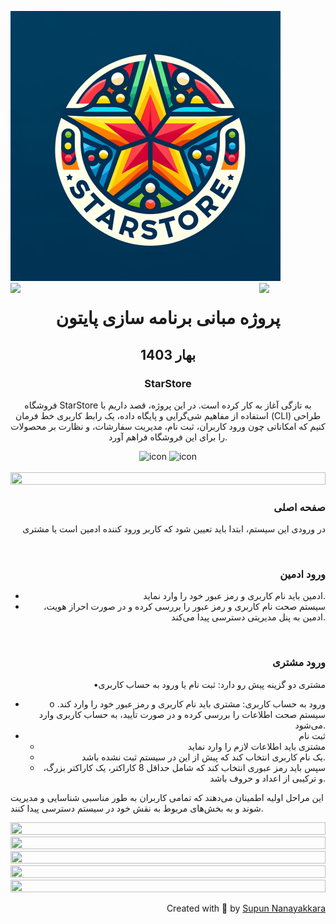 ![logo](starstore.png)
<img align="left" src="https://user-images.githubusercontent.com/65187002/144930161-2f783401-8d27-4fdf-a2f7-cc0ba32f1f1f.gif" width="21%" style="display:inline;"><img align="right" src="https://user-images.githubusercontent.com/65187002/144930161-2f783401-8d27-4fdf-a2f7-cc0ba32f1f1f.gif" width="21%" style="display:inline;">
<h1 align="center">پروژه مبانی برنامه سازی پایتون</h1>
<h2 align="center">بهار 1403</h2>
<h3 align="center">StarStore</h3>
<p align="center">فروشگاه StarStore به تازگی آغاز به کار کرده است. در این پروژه، قصد داریم با استفاده از مفاهیم شی‌گرایی و پایگاه داده، یک رابط کاربری خط فرمان (CLI) طراحی کنیم که امکاناتی چون ورود کاربران، ثبت نام، مدیریت سفارشات، و نظارت بر محصولات را برای این فروشگاه فراهم آورد.</p>
<div align="center">
  <img src="https://techstack-generator.vercel.app/python-icon.svg" alt="icon" width="50" height="50" />
 <img src="https://techstack-generator.vercel.app/mysql-icon.svg" alt="icon" width="50" height="50" />
</div>
<br>
<img src="https://i.imgur.com/dBaSKWF.gif" height="20" width="100%">
<h3 align="right">صفحه اصلی</h3>
<p align="right">در ورودی این سیستم، ابتدا باید تعیین شود که کاربر ورود کننده ادمین است یا مشتری</p>
<br>
<h3 align="right">ورود ادمین</h3>
<p align="right">
 <ul align="right">
  <li>ادمین باید نام کاربری و رمز عبور خود را وارد نماید.</li>
  <li>سیستم صحت نام کاربری و رمز عبور را بررسی کرده و در صورت احراز هویت، ادمین به پنل مدیریتی دسترسی پیدا می‌کند.</li>
 </ul>
</p>
<br>
<h3 align="right">ورود مشتری</h3>
<p align="right">•مشتری دو گزینه پیش رو دارد: ثبت نام یا ورود به حساب کاربری</p>
<p align="right">
 <ul align="right">
  <li>o	ورود به حساب کاربری: مشتری باید نام کاربری و رمز عبور خود را وارد کند. سیستم صحت اطلاعات را بررسی کرده و در صورت تأیید، به حساب کاربری وارد می‌شود.</li>
  <li>ثبت نام
    <ul align="right">
      <li>مشتری باید اطلاعات لازم را وارد نماید</li>
      <li>یک نام کاربری انتخاب کند که پیش از این در سیستم ثبت نشده باشد.</li>
      <li>سپس باید رمز عبوری انتخاب کند که شامل حداقل 8 کاراکتر، یک کاراکتر بزرگ، و ترکیبی از اعداد و حروف باشد.</li>
    </ul>
  </li>
 </ul>
</p>
<p>این مراحل اولیه اطمینان می‌دهند که تمامی کاربران به طور مناسبی شناسایی و مدیریت شوند و به بخش‌های مربوط به نقش خود در سیستم دسترسی پیدا کنند.</p>
<img src="https://i.imgur.com/dBaSKWF.gif" height="20" width="100%">



<img src="https://i.imgur.com/dBaSKWF.gif" height="20" width="100%">



<img src="https://i.imgur.com/dBaSKWF.gif" height="20" width="100%">




<img src="https://i.imgur.com/dBaSKWF.gif" height="20" width="100%">


<img src="https://i.imgur.com/dBaSKWF.gif" height="20" width="100%">

<br>
<p align="right" > Created with 🧡 by <a href="http://supun.traditionalme.life">Supun Nanayakkara</a></p>
